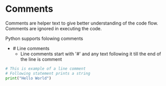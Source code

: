 # Comments

Comments are helper text to give better understanding of the code flow.
Comments are ignored in executing the code.

Python supports folowing comments
- \# Line comments
  - Line comments start with '#' and any text following it till the end of the line is comment
```python
# This is example of a line comment
# Following statement prints a string
print("Hello World")

```
